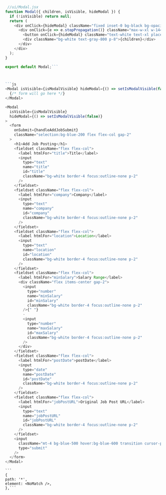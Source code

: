 ```js
 //ui/Modal.jsx
function Modal({ children, isVisible, hideModal }) {
  if (!isVisible) return null;
  return (
    <div onClick={hideModal} className="fixed inset-0 bg-black bg-opacity-25 backdrop-blur-sm flex justify-items-center items-center">
      <div onClick={e => e.stopPropagation()} className="max-w-xl w-144 mx-auto flex flex-col h-2/3">
        <button onClick={hideModal} className="text-white text-xl place-self-end">X</button>
        <div className="bg-white text-gray-800 p-8">{children}</div>
      </div>
    </div>
  );
}

export default Modal;```



```js
<Modal isVisible={isModalVisible} hideModal={() => setIsModalVisible(false)}>
  {/* form will go here */}
</Modal>
```

```js
<Modal
  isVisible={isModalVisible}
  hideModal={() => setIsModalVisible(false)}
>
  <form
    onSubmit={handleAddJobSubmit}
    className="selection:bg-blue-200 flex flex-col gap-2"
  >
    <h1>Add Job Posting</h1>
    <fieldset className="flex flex-col">
      <label htmlFor="title">Title</label>
      <input
        type="text"
        name="title"
        id="title"
        className="bg-white border-4 focus:outline-none p-2"
      />
    </fieldset>
    <fieldset className="flex flex-col">
      <label htmlFor="company">Company</label>
      <input
        type="text"
        name="company"
        id="company"
        className="bg-white border-4 focus:outline-none p-2"
      />
    </fieldset>
    <fieldset className="flex flex-col">
      <label htmlFor="location">Location</label>
      <input
        type="text"
        name="location"
        id="location"
        className="bg-white border-4 focus:outline-none p-2"
      />
    </fieldset>
    <fieldset className="flex flex-col">
      <label htmlFor="minSalary">Salary Range</label>
      <div className="flex items-center gap-2">
        <input
          type="number"
          name="minSalary"
          id="minSalary"
          className="bg-white border-4 focus:outline-none p-2"
        />{" "}
        -
        <input
          type="number"
          name="maxSalary"
          id="maxSalary"
          className="bg-white border-4 focus:outline-none p-2"
        />
      </div>
    </fieldset>
    <fieldset className="flex flex-col">
      <label htmlFor="postDate">postDate</label>
      <input
        type="date"
        name="postDate"
        id="postDate"
        className="bg-white border-4 focus:outline-none p-2"
      />
    </fieldset>
    <fieldset className="flex flex-col">
      <label htmlFor="jobPostURL">Original Job Post URL</label>
      <input
        type="text"
        name="jobPostURL"
        id="jobPostURL"
        className="bg-white border-4 focus:outline-none p-2"
      />
    </fieldset>
    <input
      className="mt-4 bg-blue-500 hover:bg-blue-600 transition cursor-pointer py-2 text-white"
      type="submit"
    />
  </form>
</Modal>
```

    ```
    {
    path: '*',
    element: <NoMatch />,
    },```